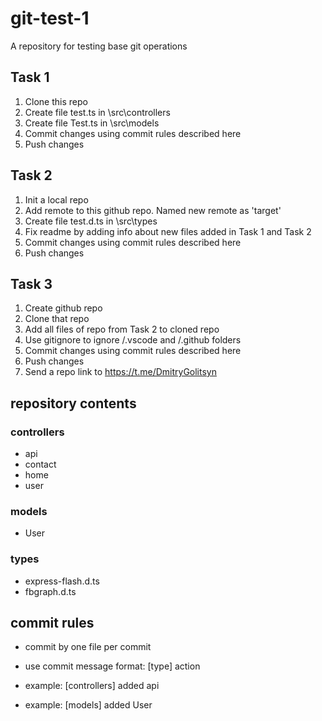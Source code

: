 # git-test-1
A repository for testing base git operations

## Task 1

1. Clone this repo
1. Create file test.ts in \src\controllers
1. Create file Test.ts in \src\models
1. Commit changes using commit rules described here
1. Push changes

## Task 2

1. Init a local repo
1. Add remote to this github repo. Named new remote as 'target' 
1. Create file test.d.ts in \src\types
1. Fix readme by adding info about new files added in Task 1 and Task 2
1. Commit changes using commit rules described here
1. Push changes

## Task 3

1. Create github repo
1. Clone that repo
1. Add all files of repo from Task 2 to cloned repo
1. Use gitignore to ignore /.vscode and /.github folders
1. Commit changes using commit rules described here
1. Push changes
1. Send a repo link to https://t.me/DmitryGolitsyn

## repository contents

### controllers

- api
- contact
- home
- user

### models

- User

### types

- express-flash.d.ts
- fbgraph.d.ts

## commit rules

- commit by one file per commit
- use commit message format: [type] action

- example: [controllers] added api 

- example: [models] added User
